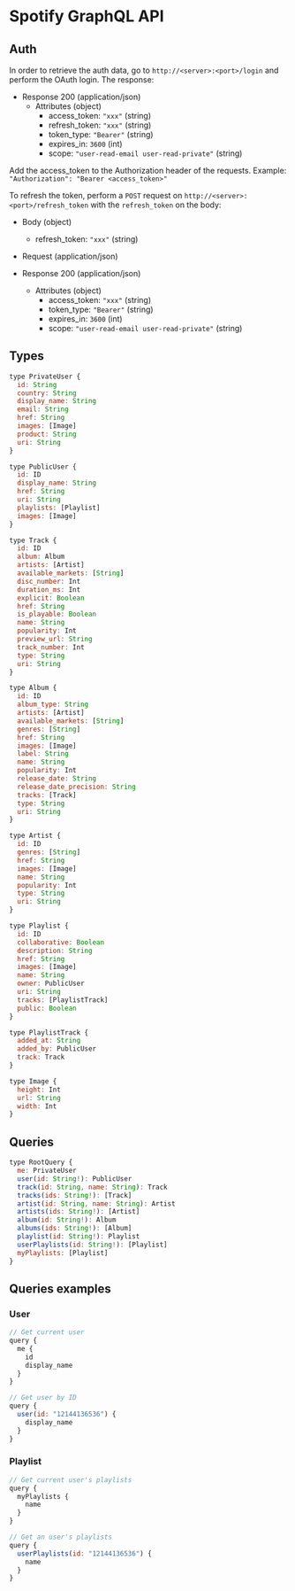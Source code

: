 # Spotify GraphQL API

## Auth

In order to retrieve the auth data, go to `http://<server>:<port>/login` and perform the OAuth login. The response: 

+ Response 200 (application/json)
    + Attributes (object)
        + access_token: `"xxx"` (string)
        + refresh_token: `"xxx"` (string)
        + token_type: `"Bearer"` (string)
        + expires_in: `3600` (int)
        + scope: `"user-read-email user-read-private"` (string)

Add the access_token to the Authorization header of the requests. Example: `"Authorization": "Bearer <access_token>"`

To refresh the token, perform a `POST` request on `http://<server>:<port>/refresh_token` with the `refresh_token` on the body:

+ Body (object)
    + refresh_token: `"xxx"` (string)

+ Request (application/json)

+ Response 200 (application/json)
    + Attributes (object)
        + access_token: `"xxx"` (string)
        + token_type: `"Bearer"` (string)
        + expires_in: `3600` (int)
        + scope: `"user-read-email user-read-private"` (string)


## Types

```js
type PrivateUser {
  id: String
  country: String
  display_name: String
  email: String
  href: String
  images: [Image]
  product: String
  uri: String
}

type PublicUser {
  id: ID
  display_name: String
  href: String
  uri: String
  playlists: [Playlist]
  images: [Image]
}

type Track {
  id: ID
  album: Album
  artists: [Artist]
  available_markets: [String]
  disc_number: Int
  duration_ms: Int
  explicit: Boolean
  href: String
  is_playable: Boolean
  name: String
  popularity: Int
  preview_url: String
  track_number: Int
  type: String
  uri: String
}

type Album {
  id: ID
  album_type: String
  artists: [Artist]
  available_markets: [String]
  genres: [String]
  href: String
  images: [Image]
  label: String
  name: String
  popularity: Int
  release_date: String
  release_date_precision: String
  tracks: [Track]
  type: String
  uri: String
}

type Artist {
  id: ID
  genres: [String]
  href: String
  images: [Image]
  name: String
  popularity: Int
  type: String
  uri: String
}

type Playlist {
  id: ID
  collaborative: Boolean
  description: String
  href: String
  images: [Image]
  name: String
  owner: PublicUser
  uri: String
  tracks: [PlaylistTrack]
  public: Boolean
}

type PlaylistTrack {
  added_at: String
  added_by: PublicUser
  track: Track
}

type Image {
  height: Int
  url: String
  width: Int
}
```

## Queries

```js
type RootQuery {
  me: PrivateUser
  user(id: String!): PublicUser
  track(id: String, name: String): Track
  tracks(ids: String!): [Track]
  artist(id: String, name: String): Artist
  artists(ids: String!): [Artist]
  album(id: String!): Album
  albums(ids: String!): [Album]
  playlist(id: String!): Playlist
  userPlaylists(id: String!): [Playlist]
  myPlaylists: [Playlist]
}
```

## Queries examples

### User

```js
// Get current user
query {
  me {
    id
    display_name
  }
}

// Get user by ID
query {
  user(id: "12144136536") {
    display_name
  }
}
```

### Playlist

```js
// Get current user's playlists
query {
  myPlaylists {
    name
  }
}

// Get an user's playlists
query {
  userPlaylists(id: "12144136536") {
    name
  }
}
```
